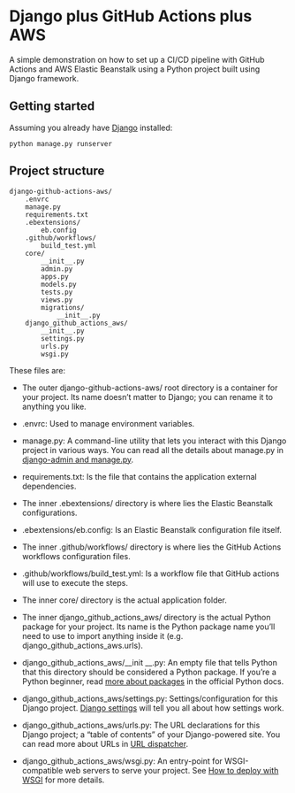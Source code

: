# Django plus GitHub Actions plus AWS

A simple demonstration on how to set up a CI/CD pipeline with GitHub Actions and AWS Elastic Beanstalk using a Python project built using Django framework.

## Getting started

Assuming you already have [Django](https://www.djangoproject.com/) installed:

```shell
python manage.py runserver
```

## Project structure

```
django-github-actions-aws/
    .envrc
    manage.py
    requirements.txt
    .ebextensions/
        eb.config
    .github/workflows/
        build_test.yml
    core/
        __init__.py
        admin.py
        apps.py
        models.py
        tests.py
        views.py
        migrations/
            __init__.py
    django_github_actions_aws/
        __init__.py
        settings.py
        urls.py
        wsgi.py
```

These files are:

- The outer django-github-actions-aws/ root directory is a container for your project. Its name doesn’t matter to Django; you can rename it to anything you like.

- .envrc: Used to manage environment variables.

- manage.py: A command-line utility that lets you interact with this Django project in various ways. You can read all the details about manage.py in [django-admin and manage.py](https://docs.djangoproject.com/en/4.0/ref/django-admin/).

- requirements.txt: Is the file that contains the application external dependencies.

- The inner .ebextensions/ directory is where lies the Elastic Beanstalk configurations.

- .ebextensions/eb.config: Is an Elastic Beanstalk configuration file itself.

- The inner .github/workflows/ directory is where lies the GitHub Actions workflows configuration files.

- .github/workflows/build_test.yml: Is a workflow file that GitHub actions will use to execute the steps.

- The inner core/ directory is the actual application folder.

- The inner django_github_actions_aws/ directory is the actual Python package for your project. Its name is the Python package name you’ll need to use to import anything inside it (e.g. django_github_actions_aws.urls).

- django_github_actions_aws/__init __.py: An empty file that tells Python that this directory should be considered a Python package. If you’re a Python beginner, read [more about packages](https://docs.python.org/3/tutorial/modules.html#tut-packages) in the official Python docs.

- django_github_actions_aws/settings.py: Settings/configuration for this Django project. [Django settings](https://docs.djangoproject.com/en/4.0/topics/settings/) will tell you all about how settings work.

- django_github_actions_aws/urls.py: The URL declarations for this Django project; a “table of contents” of your Django-powered site. You can read more about URLs in [URL dispatcher](https://docs.djangoproject.com/en/4.0/topics/http/urls/).

- django_github_actions_aws/wsgi.py: An entry-point for WSGI-compatible web servers to serve your project. See [How to deploy with WSGI](https://docs.djangoproject.com/en/4.0/howto/deployment/wsgi/) for more details.
